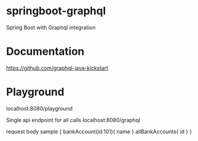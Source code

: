 # springboot-graphql
Spring Boot with Graphql integration

# Documentation
https://github.com/graphql-java-kickstart

# Playground 
localhost:8080/playground

Single api endpoint for all calls
localhost:8080/graphql


request body sample
{
  bankAccount(id:101){
    name
  }
  allBankAccounts{
    id
  }
}